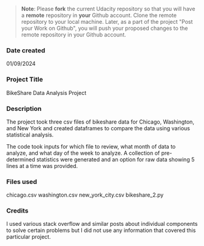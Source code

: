 >**Note**: Please **fork** the current Udacity repository so that you will have a **remote** repository in **your** Github account. Clone the remote repository to your local machine. Later, as a part of the project "Post your Work on Github", you will push your proposed changes to the remote repository in your Github account.

### Date created
01/09/2024

### Project Title
BikeShare Data Analysis Project

### Description
The project took three csv files of bikeshare data for Chicago, Washington, and New York and created dataframes
to compare the data using various statistical analysis. 

The code took inputs for which file to review, what month of data to analyze, and what day of the week
to analyze. A collection of pre-determined statistics were generated and an option for raw data showing 
5 lines at a time was provided.

### Files used
chicago.csv
washington.csv
new_york_city.csv
bikeshare_2.py

### Credits
I used various stack overflow and similar posts about individual components to solve certain problems but I 
did not use any information that covered this particular project.

